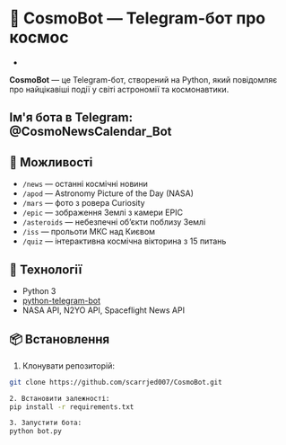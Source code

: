 # 🤖 CosmoBot — Telegram-бот про космос
+
**CosmoBot** — це Telegram-бот, створений на Python, який повідомляє про найцікавіші події у світі астрономії та космонавтики.

## Ім'я бота в Telegram: @CosmoNewsCalendar_Bot

## 🔭 Можливості
- `/news` — останні космічні новини
- `/apod` — Astronomy Picture of the Day (NASA)
- `/mars` — фото з ровера Curiosity
- `/epic` — зображення Землі з камери EPIC
- `/asteroids` — небезпечні обʼєкти поблизу Землі
- `/iss` — прольоти МКС над Києвом
- `/quiz` — інтерактивна космічна вікторина з 15 питань

## 🧪 Технології
- Python 3
- [python-telegram-bot](https://github.com/python-telegram-bot/python-telegram-bot)
- NASA API, N2YO API, Spaceflight News API

## 📦 Встановлення
1. Клонувати репозиторій:
```bash
git clone https://github.com/scarrjed007/CosmoBot.git

2. Встановити залежності:
pip install -r requirements.txt

3. Запустити бота:
python bot.py
